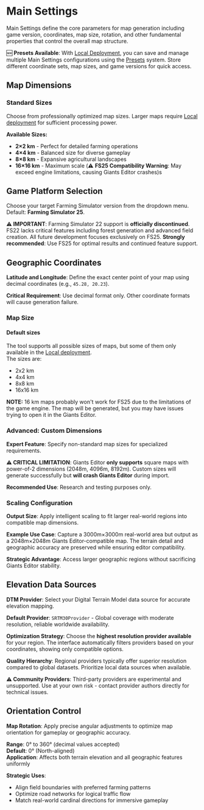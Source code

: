 # Main Settings

Main Settings define the core parameters for map generation including game version, coordinates, map size, rotation, and other fundamental properties that control the overall map structure.

🆕 **Presets Available**: With [Local Deployment](local_deployment.md), you can save and manage multiple Main Settings configurations using the [Presets](presets.md) system. Store different coordinate sets, map sizes, and game versions for quick access.

## Map Dimensions

### Standard Sizes
Choose from professionally optimized map sizes. Larger maps require [Local deployment](local_deployment.md) for sufficient processing power.

**Available Sizes:**
- **2×2 km** - Perfect for detailed farming operations
- **4×4 km** - Balanced size for diverse gameplay
- **8×8 km** - Expansive agricultural landscapes
- **16×16 km** - Maximum scale (⚠️ **FS25 Compatibility Warning**: May exceed engine limitations, causing Giants Editor crashes)s

## Game Platform Selection

Choose your target Farming Simulator version from the dropdown menu. Default: **Farming Simulator 25**.

**⚠️ IMPORTANT**: Farming Simulator 22 support is **officially discontinued**. FS22 lacks critical features including forest generation and advanced field creation. All future development focuses exclusively on FS25. **Strongly recommended**: Use FS25 for optimal results and continued feature support.

## Geographic Coordinates

**Latitude and Longitude**: Define the exact center point of your map using decimal coordinates (e.g., `45.28, 20.23`).

**Critical Requirement**: Use decimal format only. Other coordinate formats will cause generation failure.

### Map Size

#### Default sizes
The tool supports all possible sizes of maps, but some of them only available in the [Local deployment](local_deployment.md). <br>
The sizes are:
- 2x2 km
- 4x4 km
- 8x8 km
- 16x16 km

**NOTE:** 16 km maps probably won't work for FS25 due to the limitations of the game engine. The map will be generated, but you may have issues trying to open it in the Giants Editor.

### Advanced: Custom Dimensions

**Expert Feature**: Specify non-standard map sizes for specialized requirements.

**⚠️ CRITICAL LIMITATION**: Giants Editor **only supports** square maps with power-of-2 dimensions (2048m, 4096m, 8192m). Custom sizes will generate successfully but **will crash Giants Editor** during import.

**Recommended Use**: Research and testing purposes only.

### Scaling Configuration

**Output Size**: Apply intelligent scaling to fit larger real-world regions into compatible map dimensions.

**Example Use Case**: Capture a 3000m×3000m real-world area but output as a 2048m×2048m Giants Editor-compatible map. The terrain detail and geographic accuracy are preserved while ensuring editor compatibility.

**Strategic Advantage**: Access larger geographic regions without sacrificing Giants Editor stability.

## Elevation Data Sources

**DTM Provider**: Select your Digital Terrain Model data source for accurate elevation mapping.

**Default Provider**: `SRTM30Provider` - Global coverage with moderate resolution, reliable worldwide availability.

**Optimization Strategy**: Choose the **highest resolution provider available** for your region. The interface automatically filters providers based on your coordinates, showing only compatible options.

**Quality Hierarchy**: Regional providers typically offer superior resolution compared to global datasets. Prioritize local data sources when available.

**⚠️ Community Providers**: Third-party providers are experimental and unsupported. Use at your own risk - contact provider authors directly for technical issues.

## Orientation Control

**Map Rotation**: Apply precise angular adjustments to optimize map orientation for gameplay or geographic accuracy.

**Range**: 0° to 360° (decimal values accepted)  
**Default**: 0° (North-aligned)  
**Application**: Affects both terrain elevation and all geographic features uniformly

**Strategic Uses**:
- Align field boundaries with preferred farming patterns
- Optimize road networks for logical traffic flow
- Match real-world cardinal directions for immersive gameplay